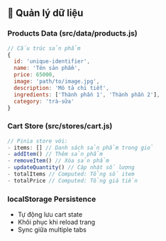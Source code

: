 ## 💾 Quản lý dữ liệu

### Products Data (src/data/products.js)
```javascript
// Cấu trúc sản phẩm
{
  id: 'unique-identifier',
  name: 'Tên sản phẩm',
  price: 65000,
  image: 'path/to/image.jpg',
  description: 'Mô tả chi tiết',
  ingredients: ['Thành phần 1', 'Thành phần 2'],
  category: 'trà-sữa'
}
```

### Cart Store (src/stores/cart.js)
```javascript
// Pinia store với:
- items: [] // Danh sách sản phẩm trong giỏ
- addItem() // Thêm sản phẩm
- removeItem() // Xóa sản phẩm
- updateQuantity() // Cập nhật số lượng
- totalItems // Computed: Tổng số item
- totalPrice // Computed: Tổng giá tiền
```

### localStorage Persistence
- Tự động lưu cart state
- Khôi phục khi reload trang
- Sync giữa multiple tabs